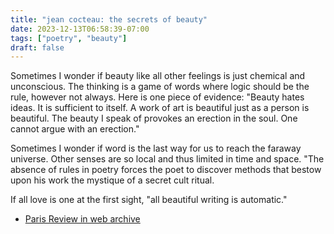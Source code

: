 ```yaml
---
title: "jean cocteau: the secrets of beauty"
date: 2023-12-13T06:58:39-07:00
tags: ["poetry", "beauty"]
draft: false
---
```


Sometimes I wonder if beauty like all other feelings is just chemical and unconscious. The thinking is a game of words where logic should be the rule, however not always. Here is one piece of evidence: "Beauty hates ideas. It is sufficient to itself. A work of art is beautiful just as a person is beautiful. The beauty I speak of provokes an erection in the soul. One cannot argue with an erection."

Sometimes I wonder if word is the last way for us to reach the faraway universe. Other senses are so local and thus limited in time and space. "The absence of rules in poetry forces the poet to discover methods that bestow upon his work the mystique of a secret cult ritual.

If all love is one at the first sight, "all beautiful writing is automatic."

* [Paris Review in web archive](https://web.archive.org/web/20231207205531/https://www.theparisreview.org/blog/2023/12/05/the-secrets-of-beauty/)

